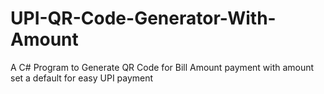 # UPI-QR-Code-Generator-With-Amount
A C# Program to Generate QR Code for Bill Amount payment with amount set a default for easy UPI payment
